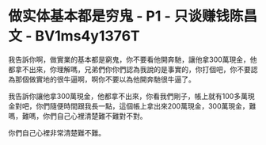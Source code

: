 # 做实体基本都是穷鬼 - P1 - 只谈赚钱陈昌文 - BV1ms4y1376T

我告訴你啊，做實業的基本都是窮鬼，你不要看他開奔馳，讓他拿300萬現金，他都拿不出來，你理解嗎，兄弟們你你們認為我說的是事實的，你打個吧，你不要認為那個做實地的很牛逼啊，啊你不要以為他開奔馳很牛逼了。

我告訴你讓他拿300萬現金，他都拿不出來，你看我們剛子，帳上就有100多萬現金對吧，你們隨便時間跟我長一點，這個帳上拿出來200萬現金，300萬現金，難嗎，難嗎，你們自己心裡清楚難不難對不對。

你們自己心裡非常清楚難不難。